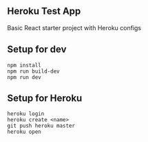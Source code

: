 Heroku Test App
---

Basic React starter project with Heroku configs



Setup for dev
---
```
npm install
npm run build-dev
npm run dev

```

Setup for Heroku
---
```
heroku login
heroku create <name>
git push heroku master
heroku open
```
